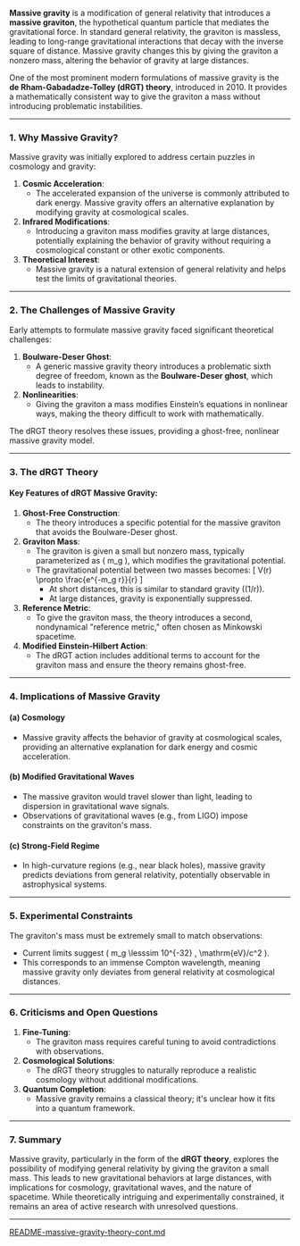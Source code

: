 **Massive gravity** is a modification of general relativity that introduces a **massive graviton**, the hypothetical quantum particle that mediates the gravitational force. In standard general relativity, the graviton is massless, leading to long-range gravitational interactions that decay with the inverse square of distance. Massive gravity changes this by giving the graviton a nonzero mass, altering the behavior of gravity at large distances.

One of the most prominent modern formulations of massive gravity is the **de Rham-Gabadadze-Tolley (dRGT) theory**, introduced in 2010. It provides a mathematically consistent way to give the graviton a mass without introducing problematic instabilities.

---

### **1. Why Massive Gravity?**
Massive gravity was initially explored to address certain puzzles in cosmology and gravity:
1. **Cosmic Acceleration**:
   - The accelerated expansion of the universe is commonly attributed to dark energy. Massive gravity offers an alternative explanation by modifying gravity at cosmological scales.
2. **Infrared Modifications**:
   - Introducing a graviton mass modifies gravity at large distances, potentially explaining the behavior of gravity without requiring a cosmological constant or other exotic components.
3. **Theoretical Interest**:
   - Massive gravity is a natural extension of general relativity and helps test the limits of gravitational theories.

---

### **2. The Challenges of Massive Gravity**
Early attempts to formulate massive gravity faced significant theoretical challenges:
1. **Boulware-Deser Ghost**:
   - A generic massive gravity theory introduces a problematic sixth degree of freedom, known as the **Boulware-Deser ghost**, which leads to instability.
2. **Nonlinearities**:
   - Giving the graviton a mass modifies Einstein’s equations in nonlinear ways, making the theory difficult to work with mathematically.

The dRGT theory resolves these issues, providing a ghost-free, nonlinear massive gravity model.

---

### **3. The dRGT Theory**
#### Key Features of dRGT Massive Gravity:
1. **Ghost-Free Construction**:
   - The theory introduces a specific potential for the massive graviton that avoids the Boulware-Deser ghost.
2. **Graviton Mass**:
   - The graviton is given a small but nonzero mass, typically parameterized as \( m_g \), which modifies the gravitational potential.
   - The gravitational potential between two masses becomes:
     \[
     V(r) \propto \frac{e^{-m_g r}}{r}
     \]
     - At short distances, this is similar to standard gravity (\(1/r\)).
     - At large distances, gravity is exponentially suppressed.
3. **Reference Metric**:
   - To give the graviton mass, the theory introduces a second, nondynamical "reference metric," often chosen as Minkowski spacetime.
4. **Modified Einstein-Hilbert Action**:
   - The dRGT action includes additional terms to account for the graviton mass and ensure the theory remains ghost-free.

---

### **4. Implications of Massive Gravity**
#### (a) **Cosmology**
- Massive gravity affects the behavior of gravity at cosmological scales, providing an alternative explanation for dark energy and cosmic acceleration.

#### (b) **Modified Gravitational Waves**
- The massive graviton would travel slower than light, leading to dispersion in gravitational wave signals.
- Observations of gravitational waves (e.g., from LIGO) impose constraints on the graviton's mass.

#### (c) **Strong-Field Regime**
- In high-curvature regions (e.g., near black holes), massive gravity predicts deviations from general relativity, potentially observable in astrophysical systems.

---

### **5. Experimental Constraints**
The graviton's mass must be extremely small to match observations:
- Current limits suggest \( m_g \lesssim 10^{-32} \, \mathrm{eV}/c^2 \).
- This corresponds to an immense Compton wavelength, meaning massive gravity only deviates from general relativity at cosmological distances.

---

### **6. Criticisms and Open Questions**
1. **Fine-Tuning**:
   - The graviton mass requires careful tuning to avoid contradictions with observations.
2. **Cosmological Solutions**:
   - The dRGT theory struggles to naturally reproduce a realistic cosmology without additional modifications.
3. **Quantum Completion**:
   - Massive gravity remains a classical theory; it's unclear how it fits into a quantum framework.

---

### **7. Summary**
Massive gravity, particularly in the form of the **dRGT theory**, explores the possibility of modifying general relativity by giving the graviton a small mass. This leads to new gravitational behaviors at large distances, with implications for cosmology, gravitational waves, and the nature of spacetime. While theoretically intriguing and experimentally constrained, it remains an area of active research with unresolved questions.


---

[README-massive-gravity-theory-cont.md](https://t2m.io/byvtM2P)
